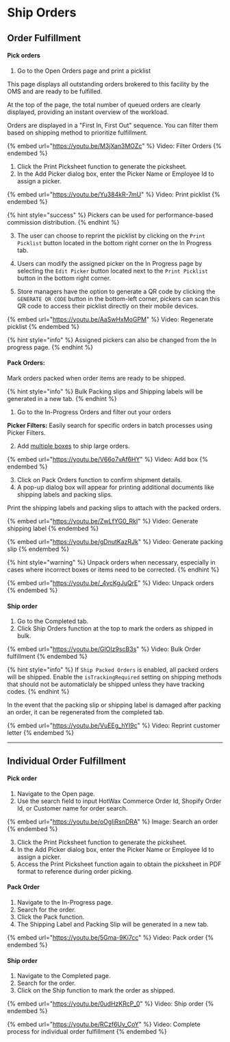 # Ship Orders

## Order Fulfillment

#### Pick orders

1. Go to the Open Orders page and print a picklist

This page displays all outstanding orders brokered to this facility by the OMS and are ready to be fulfilled.

At the top of the page, the total number of queued orders are clearly displayed, providing an instant overview of the workload.

Orders are displayed in a "First In, First Out" sequence. You can filter them based on shipping method to prioritize fulfillment.

{% embed url="https://youtu.be/M3jXan3MOZc" %}
Video: Filter Orders
{% endembed %}

1. Click the Print Picksheet function to generate the picksheet.
2. In the Add Picker dialog box, enter the Picker Name or Employee Id to assign a picker.​

{% embed url="https://youtu.be/Yu384kR-7mU" %}
Video: Print picklist
{% endembed %}

{% hint style="success" %}
Pickers can be used for performance-based commission distribution.
{% endhint %}

3. The user can choose to reprint the picklist by clicking on the `Print Picklist` button located in the bottom right corner on the In Progress tab.

4. Users can modify the assigned picker on the In Progress page by selecting the `Edit Picker` button located next to the `Print Picklist` button in the bottom right corner.

5. Store managers have the option to generate a QR code by clicking the `GENERATE QR CODE` button in the bottom-left corner, pickers can scan this QR code to access their picklist directly on their mobile devices.

{% embed url="https://youtu.be/AaSwHxMoGPM" %}
Video: Regenerate picklist
{% endembed %}

{% hint style="info" %}
Assigned pickers can also be changed from the In progress page.
{% endhint %}

#### Pack Orders:

Mark orders packed when order items are ready to be shipped.

{% hint style="info" %}
Bulk Packing slips and Shipping labels will be generated in a new tab.
{% endhint %}

1. Go to the In-Progress Orders and filter out your orders

**Picker Filters:** Easily search for specific orders in batch processes using Picker Filters.

2. Add [multiple boxes](shipping-box.md#adding-shipment-box-to-order-during-fulfillment) to ship large orders.

{% embed url="https://youtu.be/V66o7vAf6HY" %}
Video: Add box
{% endembed %}

3. Click on Pack Orders function to confirm shipment details.
4. A pop-up dialog box will appear for printing additional documents like shipping labels and packing slips.

Print the shipping labels and packing slips to attach with the packed orders.

{% embed url="https://youtu.be/ZwLfYG0_RkI" %}
Video: Generate shipping label
{% endembed %}

{% embed url="https://youtu.be/gDnutKazRJk" %}
Video: Generate packing slip
{% endembed %}

{% hint style="warning" %}
Unpack orders when necessary, especially in cases where incorrect boxes or items need to be corrected.
{% endhint %}

{% embed url="https://youtu.be/_4vcKgJuQrE" %}
Video: Unpack orders
{% endembed %}

#### Ship order

1. Go to the Completed tab.​
2. Click Ship Orders function at the top to mark the orders as shipped in bulk.

{% embed url="https://youtu.be/GlOIz9scB3s" %}
Video: Bulk Order fulfillment
{% endembed %}

{% hint style="info" %}
If `Ship Packed Orders` is enabled, all packed orders will be shipped. Enable the `isTrackingRequired` setting on shipping methods that should not be automaticlaly be shipped unless they have tracking codes.
{% endhint %}

In the event that the packing slip or shipping label is damaged after packing an order, it can be regenerated from the completed tab.

{% embed url="https://youtu.be/VuEEg_hYI9c" %}
Video: Reprint customer letter
{% endembed %}

***

## Individual Order Fulfillment

#### Pick order

1. Navigate to the Open page.
2. Use the search field to input HotWax Commerce Order Id, Shopify Order Id, or Customer name for order search.

{% embed url="https://youtu.be/oOgIiRsnDRA" %}
Image: Search an order
{% endembed %}

3. Click the Print Picksheet function to generate the picksheet.
4. In the Add Picker dialog box, enter the Picker Name or Employee Id to assign a picker.​
5. Access the Print Picksheet function again to obtain the picksheet in PDF format to reference during order picking.

#### Pack Order

1. Navigate to the In-Progress page.​
2. Search for the order.
3. Click the Pack function.
4. The Shipping Label and Packing Slip will be generated in a new tab.

{% embed url="https://youtu.be/5Gma-9Ki7cc" %}
Video: Pack order
{% endembed %}

#### Ship order

1. Navigate to the Completed page.​
2. Search for the order.
3. Click on the Ship function to mark the order as shipped.

{% embed url="https://youtu.be/0udHzKRcP_0" %}
Video: Ship order
{% endembed %}

{% embed url="https://youtu.be/RCzf6Uv_CoY" %}
Video: Complete process for individual order fulfillment
{% endembed %}